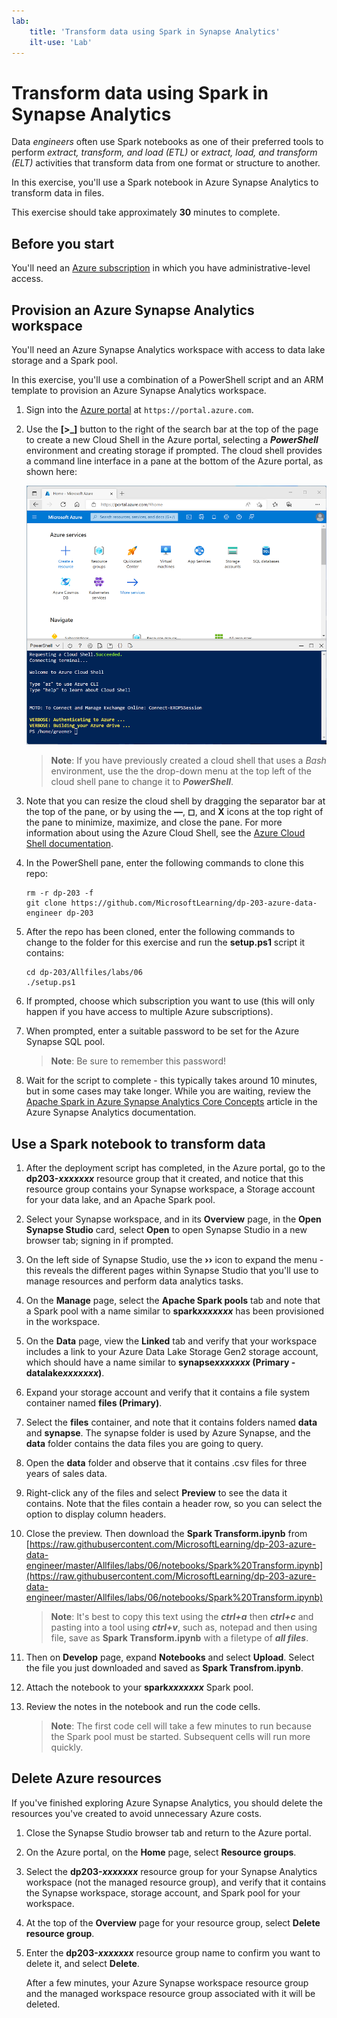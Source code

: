 ```yaml
---
lab:
    title: 'Transform data using Spark in Synapse Analytics'
    ilt-use: 'Lab'
---
```


# Transform data using Spark in Synapse Analytics

Data *engineers* often use Spark notebooks as one of their preferred tools to perform *extract, transform, and load (ETL)* or *extract, load, and transform (ELT)* activities that transform data from one format or structure to another.

In this exercise, you'll use a Spark notebook in Azure Synapse Analytics to transform data in files.

This exercise should take approximately **30** minutes to complete.

## Before you start

You'll need an [Azure subscription](https://azure.microsoft.com/free) in which you have administrative-level access.

## Provision an Azure Synapse Analytics workspace

You'll need an Azure Synapse Analytics workspace with access to data lake storage and a Spark pool.

In this exercise, you'll use a combination of a PowerShell script and an ARM template to provision an Azure Synapse Analytics workspace.

1. Sign into the [Azure portal](https://portal.azure.com) at `https://portal.azure.com`.
2. Use the **[\>_]** button to the right of the search bar at the top of the page to create a new Cloud Shell in the Azure portal, selecting a ***PowerShell*** environment and creating storage if prompted. The cloud shell provides a command line interface in a pane at the bottom of the Azure portal, as shown here:

    ![Azure portal with a cloud shell pane](./images/cloud-shell.png)

    > **Note**: If you have previously created a cloud shell that uses a *Bash* environment, use the the drop-down menu at the top left of the cloud shell pane to change it to ***PowerShell***.

3. Note that you can resize the cloud shell by dragging the separator bar at the top of the pane, or by using the **&#8212;**, **&#9723;**, and **X** icons at the top right of the pane to minimize, maximize, and close the pane. For more information about using the Azure Cloud Shell, see the [Azure Cloud Shell documentation](https://docs.microsoft.com/azure/cloud-shell/overview).

4. In the PowerShell pane, enter the following commands to clone this repo:

    ```
    rm -r dp-203 -f
    git clone https://github.com/MicrosoftLearning/dp-203-azure-data-engineer dp-203
    ```

5. After the repo has been cloned, enter the following commands to change to the folder for this exercise and run the **setup.ps1** script it contains:

    ```
    cd dp-203/Allfiles/labs/06
    ./setup.ps1
    ```

6. If prompted, choose which subscription you want to use (this will only happen if you have access to multiple Azure subscriptions).
7. When prompted, enter a suitable password to be set for the Azure Synapse SQL pool.

    > **Note**: Be sure to remember this password!

8. Wait for the script to complete - this typically takes around 10 minutes, but in some cases may take longer. While you are waiting, review the [Apache Spark in Azure Synapse Analytics Core Concepts](https://learn.microsoft.com/azure/synapse-analytics/spark/apache-spark-concepts) article in the Azure Synapse Analytics documentation.

## Use a Spark notebook to transform data

1. After the deployment script has completed, in the Azure portal, go to the **dp203-*xxxxxxx*** resource group that it created, and notice that this resource group contains your Synapse workspace, a Storage account for your data lake, and an Apache Spark pool.
2. Select your Synapse workspace, and in its **Overview** page, in the **Open Synapse Studio** card, select **Open** to open Synapse Studio in a new browser tab; signing in if prompted.
3. On the left side of Synapse Studio, use the **&rsaquo;&rsaquo;** icon to expand the menu - this reveals the different pages within Synapse Studio that you'll use to manage resources and perform data analytics tasks.
4. On the **Manage** page, select the **Apache Spark pools** tab and note that a Spark pool with a name similar to **spark*xxxxxxx*** has been provisioned in the workspace.
5. On the **Data** page, view the **Linked** tab and verify that your workspace includes a link to your Azure Data Lake Storage Gen2 storage account, which should have a name similar to **synapse*xxxxxxx* (Primary - datalake*xxxxxxx*)**.
6. Expand your storage account and verify that it contains a file system container named **files (Primary)**.
7. Select the **files** container, and note that it contains folders named **data** and **synapse**. The synapse folder is used by Azure Synapse, and the **data** folder contains the data files you are going to query.
8. Open the **data** folder and observe that it contains .csv files for three years of sales data.
9. Right-click any of the files and select **Preview** to see the data it contains. Note that the files contain a header row, so you can select the option to display column headers.
10. Close the preview. Then download the **Spark Transform.ipynb** from [https://raw.githubusercontent.com/MicrosoftLearning/dp-203-azure-data-engineer/master/Allfiles/labs/06/notebooks/Spark%20Transform.ipynb](https://raw.githubusercontent.com/MicrosoftLearning/dp-203-azure-data-engineer/master/Allfiles/labs/06/notebooks/Spark%20Transform.ipynb)

    > **Note**: It's best to copy this text using the ***ctrl+a*** then ***ctrl+c*** and pasting into a tool using ***ctrl+v***, such as, notepad and then using file, save as **Spark Transform.ipynb** with a filetype of ***all files***.

11. Then on **Develop** page, expand **Notebooks** and select **Upload**. Select the file you just downloaded and saved as **Spark Transfrom.ipynb**.
12. Attach the notebook to your **spark*xxxxxxx*** Spark pool.
13. Review the notes in the notebook and run the code cells.

    > **Note**: The first code cell will take a few minutes to run because the Spark pool must be started. Subsequent cells will run more quickly.

## Delete Azure resources

If you've finished exploring Azure Synapse Analytics, you should delete the resources you've created to avoid unnecessary Azure costs.

1. Close the Synapse Studio browser tab and return to the Azure portal.
2. On the Azure portal, on the **Home** page, select **Resource groups**.
3. Select the **dp203-*xxxxxxx*** resource group for your Synapse Analytics workspace (not the managed resource group), and verify that it contains the Synapse workspace, storage account, and Spark pool for your workspace.
4. At the top of the **Overview** page for your resource group, select **Delete resource group**.
5. Enter the **dp203-*xxxxxxx*** resource group name to confirm you want to delete it, and select **Delete**.

    After a few minutes, your Azure Synapse workspace resource group and the managed workspace resource group associated with it will be deleted.
